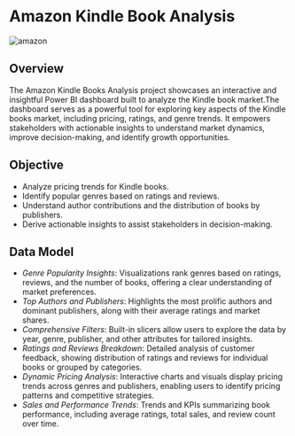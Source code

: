 # Amazon Kindle Book Analysis

![amazon](https://github.com/user-attachments/assets/b240af7f-b1f3-436f-8838-06eb0adbb8c1)
## Overview
The Amazon Kindle Books Analysis project showcases an interactive and insightful Power BI dashboard built to analyze the Kindle book market.The dashboard serves as a powerful tool for exploring key aspects of the Kindle books market, including pricing, ratings, and genre trends. It empowers stakeholders with actionable insights to understand market dynamics, improve decision-making, and identify growth opportunities.

## Objective
* Analyze pricing trends for Kindle books.
* Identify popular genres based on ratings and reviews.
* Understand author contributions and the distribution of books by publishers.
* Derive actionable insights to assist stakeholders in decision-making.

## Data Model
* *Genre Popularity Insights*:
   Visualizations rank genres based on ratings, reviews, and the number of books, offering a clear understanding of market preferences.
* *Top Authors and Publishers*:
   Highlights the most prolific authors and dominant publishers, along with their average ratings and market shares.
* *Comprehensive Filters*:
   Built-in slicers allow users to explore the data by year, genre, publisher, and other attributes for tailored insights.
* *Ratings and Reviews Breakdown*:
   Detailed analysis of customer feedback, showing distribution of ratings and reviews for individual books or grouped by categories.
* *Dynamic Pricing Analysis*:
   Interactive charts and visuals display pricing trends across genres and publishers, enabling users to identify pricing patterns and competitive strategies.
* *Sales and Performance Trends*:
   Trends and KPIs summarizing book performance, including average ratings, total sales, and review count over time.
